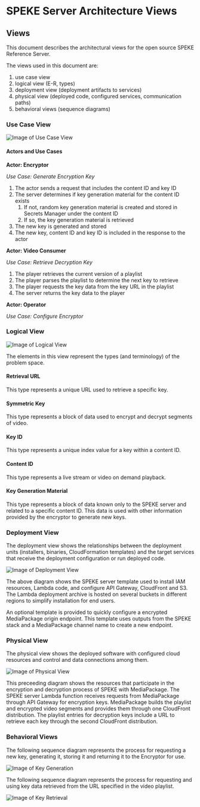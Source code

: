 # SPEKE Server Architecture Views

## Views

This document describes the architectural views for the open source SPEKE Reference Server.

The views used in this document are:

1. use case view
2. logical view (E-R, types)
3. deployment view (deployment artifacts to services)
4. physical view (deployed code, configured services, communication paths)
5. behavioral views (sequence diagrams)

### Use Case View

![Image of Use Case View](use-cases.jpg)

#### Actors and Use Cases

**Actor: Encryptor**

*Use Case: Generate Encryption Key*

1. The actor sends a request that includes the content ID and key ID
2. The server determines if key generation material for the content ID exists
   1. If not, random key generation material is created and stored in Secrets Manager under the content ID
   2. If so, the key generation material is retrieved
3. The new key is generated and stored
5. The new key, content ID and key ID is included in the response to the actor

**Actor: Video Consumer**

*Use Case: Retrieve Decryption Key*

1. The player retrieves the current version of a playlist
2. The player parses the playlist to determine the next key to retrieve
3. The player requests the key data from the key URL in the playlist
4. The server returns the key data to the player

**Actor: Operator**

*Use Case: Configure Encryptor*

### Logical View

![Image of Logical View](logical-view.jpg)

The elements in this view represent the types (and terminology) of the problem space.

#### Retrieval URL

This type represents a unique URL used to retrieve a specific key. 

#### Symmetric Key

This type represents a block of data used to encrypt and decrypt segments of video.

#### Key ID

This type represents a unique index value for a key within a content ID.

#### Content ID

This type represents a live stream or video on demand playback.

#### Key Generation Material

This type represents a block of data known only to the SPEKE server and related to a specific content ID. This data is used with other information provided by the encryptor to generate new keys.

### Deployment View

The deployment view shows the relationships between the deployment units (installers, binaries, CloudFormation templates) and the target services that receive the deployment configuration or run deployed code. 

![Image of Deployment View](deployment-view.jpg)

The above diagram shows the SPEKE server template used to install IAM resources, Lambda code, and configure API Gateway, CloudFront and S3. The Lambda deployment archive is hosted on several buckets in different regions to simplify installation for end users.

An optional template is provided to quickly configure a encrypted MediaPackage origin endpoint. This template uses outputs from the SPEKE stack and a MediaPackage channel name to create a new endpoint.

### Physical View

The physical view shows the deployed software with configured cloud resources and control and data connections among them.

![Image of Physical View](physical-view.jpg)

This preceeding diagram shows the resources that participate in the encryption and decryption process of SPEKE with MediaPackage. The SPEKE server Lambda function receives requests from MediaPackage through API Gateway for encryption keys. MediaPackage builds the playlist and encrypted video segments and provides them through one CloudFront distribution. The playlist entries for decryption keys include a URL to retrieve each key through the second CloudFront distribution.

### Behavioral Views

The following sequence diagram represents the process for requesting a new key, generating it, storing it and returning it to the Encryptor for use.

![Image of Key Generation](bv-key-generation.jpg)

The following sequence diagram represents the process for requesting and using key data retrieved from the URL specified in the video playlist.

![Image of Key Retrieval](bv-key-retrieval.jpg)

